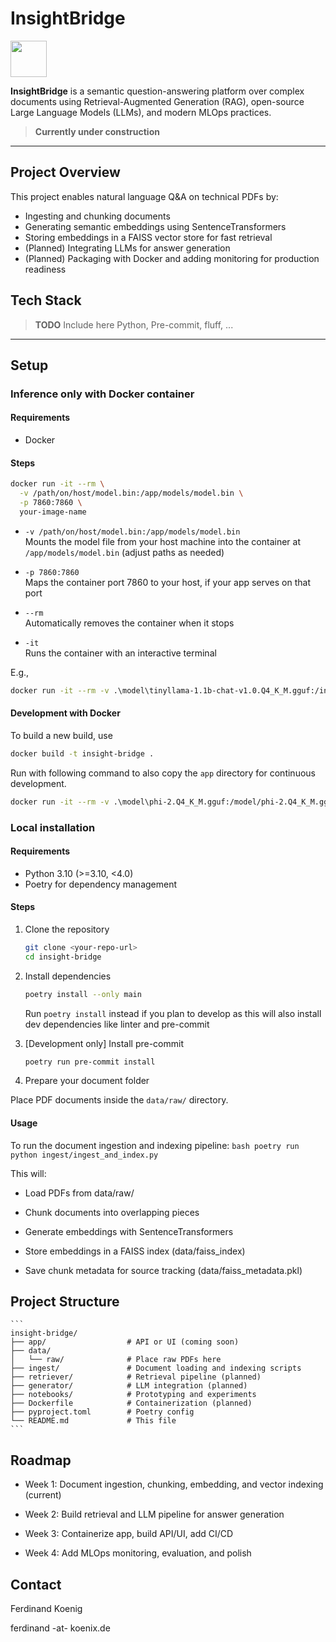 # InsightBridge
<a href="https://creativecommons.org/licenses/by-nc-sa/4.0/">
  <img src="https://mirrors.creativecommons.org/presskit/buttons/88x31/png/by-nc-sa.png" width="58"/>
</a>

**InsightBridge** is a semantic question-answering platform over complex documents using Retrieval-Augmented Generation (RAG), open-source Large Language Models (LLMs), and modern MLOps practices.

> **Currently under construction**

---

## Project Overview

This project enables natural language Q&A on technical PDFs by:

- Ingesting and chunking documents  
- Generating semantic embeddings using SentenceTransformers  
- Storing embeddings in a FAISS vector store for fast retrieval  
- (Planned) Integrating LLMs for answer generation  
- (Planned) Packaging with Docker and adding monitoring for production readiness


## Tech Stack
> **TODO** Include here
Python, Pre-commit, fluff, ...

---

## Setup



### Inference only with Docker container
#### Requirements
- Docker

#### Steps
```bash
docker run -it --rm \
  -v /path/on/host/model.bin:/app/models/model.bin \
  -p 7860:7860 \
  your-image-name
  ```

* `-v /path/on/host/model.bin:/app/models/model.bin`  
  Mounts the model file from your host machine into the container at `/app/models/model.bin` (adjust paths as needed)
  
* `-p 7860:7860`  
  Maps the container port 7860 to your host, if your app serves on that port
  
* `--rm`  
  Automatically removes the container when it stops
  
* `-it`  
  Runs the container with an interactive terminal

E.g.,
```bash
docker run -it --rm -v .\model\tinyllama-1.1b-chat-v1.0.Q4_K_M.gguf:/insight-bridge/models/tinyllama-1.1b-chat-v1.0.Q4_K_M.gguf -v .\config.yaml:/insight-bridge/config.yaml -p 7860:7860 --entrypoint python3 insight-bridge -m app.main
```

#### Development with Docker
To build a new build, use
```bash
docker build -t insight-bridge .
```

Run with following command to also copy the `app` directory for continuous development.
```bash
docker run -it --rm -v .\model\phi-2.Q4_K_M.gguf:/model/phi-2.Q4_K_M.gguf -v .\config.yaml:/insight-bridge/config.yaml -v .\app:/insight-bridge/app -p 7860:7860 --entrypoint python3 insight-bridge -m app.main
```


### Local installation
#### Requirements

- Python 3.10 (>=3.10, <4.0)  
- Poetry for dependency management

#### Steps
1. Clone the repository

   ```bash
   git clone <your-repo-url>
   cd insight-bridge
    ```
	
2. Install dependencies
    ```bash
    poetry install --only main
    ```
   Run `poetry install` instead if you plan to develop as this will also 
   install dev dependencies like linter and pre-commit

3. [Development only] Install pre-commit 
    ```bash
   poetry run pre-commit install
    ```
	
4. Prepare your document folder

Place PDF documents inside the `data/raw/` directory.


#### Usage

To run the document ingestion and indexing pipeline:
	```bash
	poetry run python ingest/ingest_and_index.py
	```
	
This will:

- Load PDFs from data/raw/

- Chunk documents into overlapping pieces

- Generate embeddings with SentenceTransformers

- Store embeddings in a FAISS index (data/faiss_index)

- Save chunk metadata for source tracking (data/faiss_metadata.pkl)

## Project Structure

	```
	insight-bridge/
	├── app/                  # API or UI (coming soon)
	├── data/
	│   └── raw/              # Place raw PDFs here
	├── ingest/               # Document loading and indexing scripts
	├── retriever/            # Retrieval pipeline (planned)
	├── generator/            # LLM integration (planned)
	├── notebooks/            # Prototyping and experiments
	├── Dockerfile            # Containerization (planned)
	├── pyproject.toml        # Poetry config
	└── README.md             # This file
	```
	
## Roadmap
- Week 1: Document ingestion, chunking, embedding, and vector indexing (current)

- Week 2: Build retrieval and LLM pipeline for answer generation

- Week 3: Containerize app, build API/UI, add CI/CD

- Week 4: Add MLOps monitoring, evaluation, and polish

## Contact
Ferdinand Koenig

ferdinand -at- koenix.de